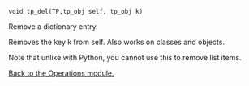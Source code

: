 `void tp_del(TP,tp_obj self, tp_obj k) `


Remove a dictionary entry.


Removes the key k from self. Also works on classes and objects.


Note that unlike with Python, you cannot use this to remove list items.


[Back to the Operations module.](Operations.md)